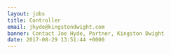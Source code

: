 ```yaml
---
layout: jobs
title: Controller
email: jhyde@kingstondwight.com
banner: Contact Joe Hyde, Partner, Kingston Dwight
date: 2017-08-29 13:51:44 +0000
---
```

